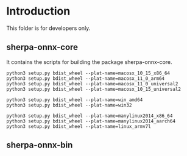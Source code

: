 # Introduction

This folder is for developers only.

## sherpa-onnx-core

It contains the scripts for building the package sherpa-onnx-core.

```
python3 setup.py bdist_wheel --plat-name=macosx_10_15_x86_64
python3 setup.py bdist_wheel --plat-name=macosx_11_0_arm64
python3 setup.py bdist_wheel --plat-name=macosx_11_0_universal2
python3 setup.py bdist_wheel --plat-name=macosx_10_15_universal2

python3 setup.py bdist_wheel --plat-name=win_amd64
python3 setup.py bdist_wheel --plat-name=win32

python3 setup.py bdist_wheel --plat-name=manylinux2014_x86_64
python3 setup.py bdist_wheel --plat-name=manylinux2014_aarch64
python3 setup.py bdist_wheel --plat-name=linux_armv7l
```

## sherpa-onnx-bin
